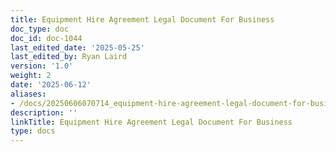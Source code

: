 ```yaml
---
title: Equipment Hire Agreement Legal Document For Business
doc_type: doc
doc_id: doc-1044
last_edited_date: '2025-05-25'
last_edited_by: Ryan Laird
version: '1.0'
weight: 2
date: '2025-06-12'
aliases:
- /docs/20250606070714_equipment-hire-agreement-legal-document-for-business_1_1/
description: ''
linkTitle: Equipment Hire Agreement Legal Document For Business
type: docs
---
```


